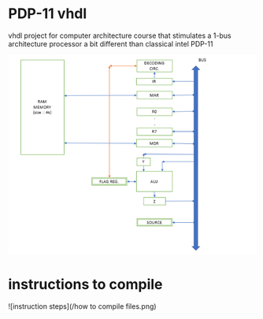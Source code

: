 # PDP-11 vhdl
 vhdl project for computer architecture course that stimulates a 1-bus architecture processor a bit different than classical intel PDP-11 

 ![ARCHITECTURE SCHEME](/bus_scheme.png)

 # instructions to compile

 ![instruction steps](/how to compile files.png)

